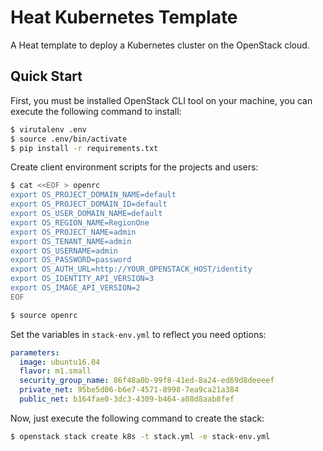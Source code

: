 # Heat Kubernetes Template
A Heat template to deploy a Kubernetes cluster on the OpenStack cloud.

## Quick Start
First, you must be installed OpenStack CLI tool on your machine, you can execute the following command to install:
```sh
$ virutalenv .env
$ source .env/bin/activate
$ pip install -r requirements.txt
```

Create client environment scripts for the projects and users:
```sh
$ cat <<EOF > openrc
export OS_PROJECT_DOMAIN_NAME=default
export OS_PROJECT_DOMAIN_ID=default
export OS_USER_DOMAIN_NAME=default
export OS_REGION_NAME=RegionOne
export OS_PROJECT_NAME=admin
export OS_TENANT_NAME=admin
export OS_USERNAME=admin
export OS_PASSWORD=password
export OS_AUTH_URL=http://YOUR_OPENSTACK_HOST/identity
export OS_IDENTITY_API_VERSION=3
export OS_IMAGE_API_VERSION=2
EOF

$ source openrc
```

Set the variables in `stack-env.yml` to reflect you need options:
```yaml
parameters:
  image: ubuntu16.04
  flavor: m1.small
  security_group_name: 86f48a0b-99f8-41ed-8a24-ed69d8deeeef
  private_net: 95be5d06-b6e7-4571-8998-7ea9ca21a384
  public_net: b164fae0-3dc3-4309-b464-a08d8aab8fef
```

Now, just execute the following command to create the stack:
```sh
$ openstack stack create k8s -t stack.yml -e stack-env.yml
```
